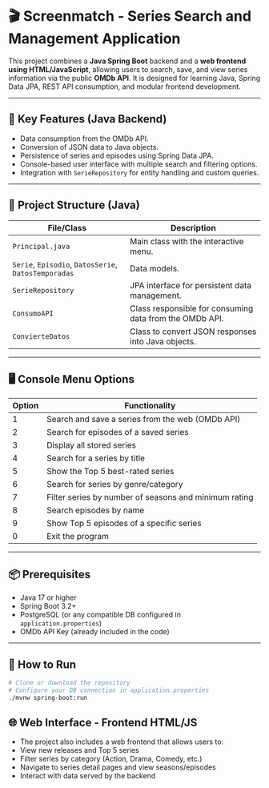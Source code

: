 # 🎬 Screenmatch - Series Search and Management Application

This project combines a **Java Spring Boot** backend and a **web frontend using HTML/JavaScript**, allowing users to search, save, and view series information via the public **OMDb API**. It is designed for learning Java, Spring Data JPA, REST API consumption, and modular frontend development.

---

## 📌 Key Features (Java Backend)

- Data consumption from the OMDb API.
- Conversion of JSON data to Java objects.
- Persistence of series and episodes using Spring Data JPA.
- Console-based user interface with multiple search and filtering options.
- Integration with `SerieRepository` for entity handling and custom queries.

---

## 🧱 Project Structure (Java)

| File/Class           | Description                                                  |
|----------------------|--------------------------------------------------------------|
| `Principal.java`     | Main class with the interactive menu.                        |
| `Serie`, `Episodio`, `DatosSerie`, `DatosTemporadas` | Data models.                           |
| `SerieRepository`    | JPA interface for persistent data management.                |
| `ConsumoAPI`         | Class responsible for consuming data from the OMDb API.      |
| `ConvierteDatos`     | Class to convert JSON responses into Java objects.           |

---

## 🖥️ Console Menu Options

| Option | Functionality                                                                |
|--------|------------------------------------------------------------------------------|
| 1      | Search and save a series from the web (OMDb API)                            |
| 2      | Search for episodes of a saved series                                       |
| 3      | Display all stored series                                                   |
| 4      | Search for a series by title                                                |
| 5      | Show the Top 5 best-rated series                                            |
| 6      | Search for series by genre/category                                         |
| 7      | Filter series by number of seasons and minimum rating                       |
| 8      | Search episodes by name                                                     |
| 9      | Show Top 5 episodes of a specific series                                    |
| 0      | Exit the program                                                            |

---

## 📦 Prerequisites

- Java 17 or higher  
- Spring Boot 3.2+  
- PostgreSQL (or any compatible DB configured in `application.properties`)  
- OMDb API Key (already included in the code)

---

## 🧪 How to Run

```bash
# Clone or download the repository
# Configure your DB connection in application.properties
./mvnw spring-boot:run
```

## 🌐 Web Interface - Frontend HTML/JS
- The project also includes a web frontend that allows users to:
- View new releases and Top 5 series
- Filter series by category (Action, Drama, Comedy, etc.)
- Navigate to series detail pages and view seasons/episodes
- Interact with data served by the backend

